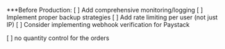 ***Before Production:
[ ] Add comprehensive monitoring/logging
[ ] Implement proper backup strategies
[ ] Add rate limiting per user (not just IP)
[ ] Consider implementing webhook verification for Paystack

[ ] no quantity control for the orders